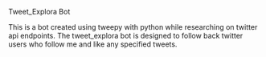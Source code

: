 Tweet_Explora Bot

This is a bot created using tweepy with python while researching on twitter api endpoints. The tweet_explora bot is designed to follow back twitter users who follow me and like any specified tweets.
